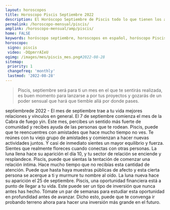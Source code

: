 ```yaml
---
layout: horoscopos
title: Horoscopo Piscis Septiembre 2022
description: El Horóscopo Septiembre de Piscis todo lo que tienen los astros preparados para este mes, amor, trabajo, familia. Todo sobre astrologia, tarot, predicciones. Horoscopo gratis en español, predicciones y astrología.
permalink: /horoscopo-mensual/piscis/
amplink: /horoscopo-mensual/amp/piscis/
home: FALSE
keywords: horóscopo septiembre, horoscopos en español, horóscopo Piscis septiembre , horóscopo esperanza gracia, horoscop, horóscopos gratis, horoscopo Piscis, Tarot, Astrologia, Zodíaco, Piscis, horoscopo gratis, horoscopo del mes 
horoscopo:
 signo: piscis
 video: -DQpmrrAIeU
ogimg: /images/mes/piscis_mes.png#2022-08-28
sitemap:
 priority: 1
 changefreq: 'monthly'
 lastmod: '2022-08-28'
---
```



 > Piscis, septiembre será para ti un mes en el que te sentirás realizada, es buen momento para lanzarse a por tus proyectos y gozarás de un poder sensual que hará que tiemble allá por donde pases.



septiembrede 2022 - El mes de septiembre trae a tu vida mejores relaciones y vínculos en general.
El 7 de septiembre comienza el mes de la Cabra de fuego yin. Este mes, percibes un sentido más fuerte de comunidad y recibes ayuda de las personas que te rodean. Piscis, puede que te reencuentres con amistades que hace mucho tiempo no ves. Te reúnes con tu viejo grupo de amistades y comienzan a hacer nuevas actividades juntos. Y casi de inmediato sientes un mayor equilibrio y fuerza. Sientes que realmente floreces cuando conectas con otras personas.
La luna llena hace su aparición el día 10, y tu sector de relación se enciende y resplandece. Piscis, puede que sientas la tentación de comenzar una relación íntima. Hace mucho tiempo que no recibías esta cantidad de atención. Puede que hasta haya muestras públicas de afecto y esta cierta persona se acerque a ti y murmure tu nombre al oído.
La luna nueva hace su aparición el 25 de septiembre. Piscis, una oportunidad financiera está a punto de llegar a tu vida. Este puede ser un tipo de inversión que nunca antes has hecho. Tómate un par de semanas para estudiar esta oportunidad en profundidad antes de avanzar. Dicho esto, puede que te convenga ir probando terreno ahora para hacer una inversión más grande en el futuro.